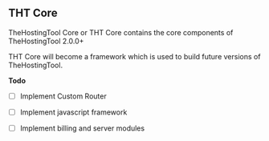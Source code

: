 ## THT Core
TheHostingTool Core or THT Core contains the core components of TheHostingTool 2.0.0+

THT Core will become a framework which is used to build future versions of TheHostingTool.

**Todo**
- [ ] Implement Custom Router
- [ ] Implement javascript framework
- [ ] Implement billing and server modules

